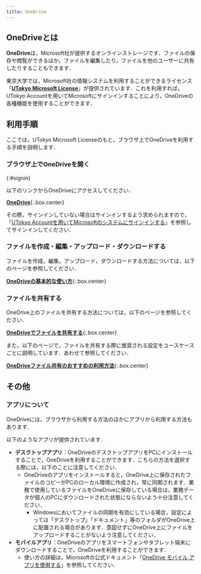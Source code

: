 ```yaml
---
title: OneDrive
---
```


## OneDriveとは
**OneDrive**は，Microsoft社が提供するオンラインストレージです．ファイルの保存や閲覧ができるほか，ファイルを編集したり，ファイルを他のユーザーに共有したりすることもできます．

東京大学では，Microsoft社の情報システムを利用することができるライセンス「[**UTokyo Microsoft License**](..)」が提供されています．これを利用すれば，UTokyo Accountを用いてMicrosoftにサインインすることにより，OneDriveの各種機能を使用することができます．

## 利用手順
ここでは，UTokyo Microsoft Licenseのもと，ブラウザ上でOneDriveを利用する手順を説明します．

<!-- なお，UTokyo AccountでMicrosoftに初めてサインインする場合には，「[UTokyo Microsoft LicenseでWeb版のOfficeアプリを利用する](/microsoft/office/web#initial)」を参照し，「利用開始までの手順」に従って設定を作業を行ってください． -->

### ブラウザ上でOneDriveを開く
{:#signin}

以下のリンクからOneDriveにアクセスしてください．

**[OneDrive](https://univtokyo-my.sharepoint.com/)**{:.box.center}

その際，サインインしていない場合はサインインするよう求められますので，「[UTokyo Accountを用いてMicrosoftのシステムにサインインする](/microsoft/signin#instruction)」を参照してサインインしてください．

### ファイルを作成・編集・アップロード・ダウンロードする
ファイルを作成，編集，アップロード，ダウンロードする方法については，以下のページを参照してください．

**[OneDriveの基本的な使い方](basic)**{:.box.center}

### ファイルを共有する
OneDrive上のファイルを共有する方法については，以下のページを参照してください．

**[OneDriveでファイルを共有する](share)**{:.box.center}

また，以下のページで，ファイルを共有する際に推奨される設定をユースケースごとに説明しています．あわせて参照してください．

**[OneDriveファイル共有のおすすめの利用方法](recommendation)**{:.box.center}

## その他
### アプリについて
OneDriveには，ブラウザから利用する方法のほかにアプリから利用する方法もあります．

以下のようなアプリが提供されています．

- **デスクトップアプリ**：OneDriveのデスクトップアプリをPCにインストールすることで，OneDriveを利用することができます．こちらの方法を選択する際には，以下のことに注意してください．
    - OneDriveのアプリをインストールすると，OneDrive上に保存されたファイルのコピーがPCのローカル環境に作成され，常に同期されます．業務で使用しているファイルをOneDriveに保存している場合は，業務データが個人のPCにダウンロードされた状態にならないよう十分注意してください．
        - Windowsにおいてファイルの同期を有効にしている場合，設定によっては「デスクトップ」「ドキュメント」等のフォルダがOneDrive上に配置される場合があります．意図せずにOneDrive上にファイルをアップロードすることがないよう注意してください．
    <!-- - アプリのインストール方法については，「[UTokyo Microsoft LicenseでOfficeアプリをインストールして利用する](./install)」を参照してください．ただし，Windows 10 以降を利用している場合には，アプリが初めからインストールされています． -->
- **モバイルアプリ**：OneDriveのアプリをスマートフォンやタブレット端末にダウンロードすることで，OneDriveを利用することができます．
    - 使い方の詳細は，Microsoftの公式ドキュメント「[OneDrive モバイル アプリを使用する](https://support.microsoft.com/ja-jp/office/onedrive-%E3%83%A2%E3%83%90%E3%82%A4%E3%83%AB-%E3%82%A2%E3%83%97%E3%83%AA%E3%82%92%E4%BD%BF%E7%94%A8%E3%81%99%E3%82%8B-d26c1b0d-8047-42bf-9104-f6e9a3576e62)」を参照してください．
